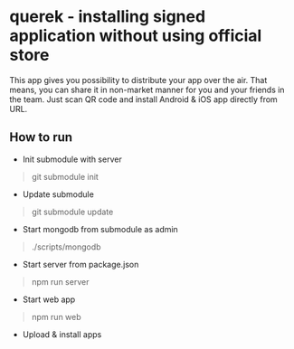 # querek - installing signed application without using official store

This app gives you possibility to distribute your app over the air. That means, you can share it in non-market manner for you and your friends in the team. Just scan QR code and install Android & iOS app directly from URL.

How to run
-  
- Init submodule with server 
> git submodule init
- Update submodule 
> git submodule update
- Start mongodb from submodule as admin
> ./scripts/mongodb
- Start server from package.json
> npm run server 
- Start web app 
> npm run web 
- Upload & install apps 